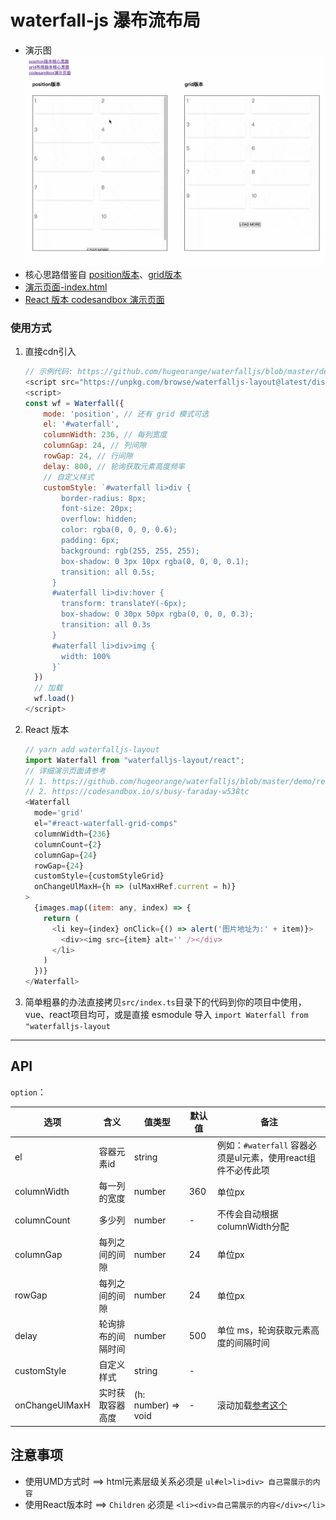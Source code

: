 # waterfall-js 瀑布流布局
- 演示图 ![waterfalljs](./src/assets/waterfallGif2.gif)
- 核心思路借鉴自 [position版本](https://codepen.io/iounini/pen/KyYPKe)、[grid版本](https://juejin.cn/post/6844904004720263176#heading-6)
- [演示页面-index.html](./demo/index.html) 
- [React 版本 codesandbox 演示页面](https://codesandbox.io/s/busy-faraday-w538tc)

### 使用方式

1. 直接cdn引入
    ```js
    // 示例代码: https://github.com/hugeorange/waterfalljs/blob/master/demo/index.html
    <script src="https://unpkg.com/browse/waterfalljs-layout@latest/dist/waterfalljs-layout.min.js"></script>
    <script>
    const wf = Waterfall({
        mode: 'position', // 还有 grid 模式可选
        el: '#waterfall',
        columnWidth: 236, // 每列宽度
        columnGap: 24, // 列间隙
        rowGap: 24, // 行间隙
        delay: 800, // 轮询获取元素高度频率
        // 自定义样式
        customStyle: `#waterfall li>div {
            border-radius: 8px;
            font-size: 20px;
            overflow: hidden;
            color: rgba(0, 0, 0, 0.6);
            padding: 6px;
            background: rgb(255, 255, 255);
            box-shadow: 0 3px 10px rgba(0, 0, 0, 0.1);
            transition: all 0.5s;
          }
          #waterfall li>div:hover {
            transform: translateY(-6px);
            box-shadow: 0 30px 50px rgba(0, 0, 0, 0.3);
            transition: all 0.3s
          }
          #waterfall li>div>img {
            width: 100%
          }`
      })
      // 加载
      wf.load()
    </script>
    ```
2. React 版本
    ```js
    // yarn add waterfalljs-layout
    import Waterfall from "waterfalljs-layout/react";
    // 详细演示页面请参考 
    // 1. https://github.com/hugeorange/waterfalljs/blob/master/demo/react-demo.tsx
    // 2. https://codesandbox.io/s/busy-faraday-w538tc
    <Waterfall
      mode='grid'
      el="#react-waterfall-grid-comps"
      columnWidth={236}
      columnCount={2}
      columnGap={24}
      rowGap={24}
      customStyle={customStyleGrid}
      onChangeUlMaxH={h => (ulMaxHRef.current = h)}
    >
      {images.map((item: any, index) => {
        return (
          <li key={index} onClick={() => alert('图片地址为:' + item)}>
            <div><img src={item} alt='' /></div>
          </li>
        )
      })}
    </Waterfall>  
    ```

3. 简单粗暴的办法直接拷贝`src/index.ts`目录下的代码到你的项目中使用，vue、react项目均可，或是直接 esmodule 导入 `import Waterfall from "waterfalljs-layout`

---

## API

`option`：

| 选项           | 含义               | 值类型        | 默认值      | 备注 |
| ---- | ---------- | ---- | ----------- | --- |
| el| 容器元素id | string |  |例如：`#waterfall` 容器必须是ul元素，使用react组件不必传此项|
| columnWidth | 每一列的宽度 | number | 360 |  单位px |
| columnCount    |多少列 | number   | - | 不传会自动根据columnWidth分配   |
| columnGap    | 每列之间的间隙 | number | 24   |   单位px|
| rowGap    | 每列之间的间隙 | number |  24  |   单位px|
| delay    | 轮询排布的间隔时间 | number | 500 |单位 ms，轮询获取元素高度的间隔时间|
| customStyle | 自定义样式 | string | -|   |
| onChangeUlMaxH | 实时获取容器高度 | (h: number) => void  | - | 滚动加载[参考这个](https://github.com/hugeorange/waterfalljs/issues/2#issuecomment-1327988923) |

## 注意事项
- 使用UMD方式时 ==> html元素层级关系必须是 `ul#el>li>div> 自己需展示的内容`
- 使用React版本时 ==> `Children` 必须是 `<li><div>自己需展示的内容</div></li>`

